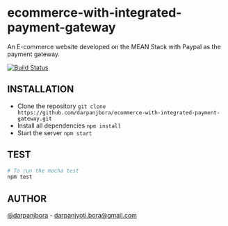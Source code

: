 # ecommerce-with-integrated-payment-gateway

An E-commerce website developed on the MEAN Stack with Paypal as the payment gateway.

[![Build Status](https://travis-ci.org/darpanjbora/ecommerce-with-integrated-payment-gateway.svg?branch=master)](https://travis-ci.org/darpanjbora/ecommerce-with-integrated-payment-gateway)

## INSTALLATION 

- Clone the repository `git clone https://github.com/darpanjbora/ecommerce-with-integrated-payment-gateway.git`
- Install all dependencies `npm install`
- Start the server `npm start`

## TEST

```sh
# To run the mocha test
npm test
```

## AUTHOR 

[@darpanjbora](https://github.com/darpanjbora) - darpanjyoti.bora@gmail.com




